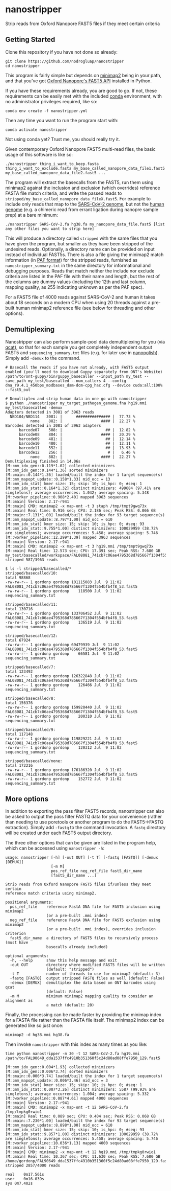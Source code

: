 # nanostripper
Strip reads from Oxford Nanopore FAST5 files if they meet certain criteria

## Getting Started

Clone this repository if you have not done so already:

```console
git clone https://github.com/nodrogluap/nanostripper
cd nanostripper
```

This program is fairly simple but depends on [minimap2](https://github.com/lh3/minimap2) being in your path, and that you've 
got [Oxford Nanopore's FAST5 API](https://github.com/nanoporetech/ont_fast5_api) installed in Python.

If you have these requirements already, you are good to go.  If not, these requirements can be easily met with the 
included [conda](https://docs.conda.io/projects/conda/en/latest/user-guide/getting-started.html) environment, with no administrator privileges required, like so:

```console
conda env create -f nanostripper.yml
```

Then any time you want to run the program start with:

```console
conda activate nanostripper
```

Not using conda yet? Trust me, you should really try it.

Given contemporary Oxford Nanopore FAST5 multi-read files, the basic usage of this software is like so:

```console
./nanostripper thing_i_want_to_keep.fasta thing_i_want_to_exclude.fasta my_base_called_nanopore_data_file1.fast5 my_base_called_nanopore_data_file2.fast5 ...
```

The program will extract the basecalls from the FAST5, run them using 
minimap2 against the inclusion and exclusion (which overrides) reference FASTA file 
match criteria, and write the passed reads to ``stripped/my_base_called_nanopore_data_fileX.fast5``. For example to include only reads that map to the 
[SARS-CoV-2 genome](https://www.ncbi.nlm.nih.gov/nuccore/NC_045512), but not the [human genome](https://www.ncbi.nlm.nih.gov/assembly/GCF_000001405.26/) 
(e.g. a chimeric read from errant ligation during nanopre sample prep) at a bare minimum:


```console
./nanostripper SARS-CoV-2.fa hg38.fa my_nanopore_data_file.fast5 [list any other files you want to strip here]
```

This will produce a directory called ``stripped`` with the same files that you have given the program, but smaller as they have been stripped of the undesired reads. Optionally, a directory name can be provided on input instead of individual FAST5s. 
There is also a file giving the minimap2 match information (in [PAF format](https://github.com/lh3/miniasm/blob/master/PAF.md)) for the stripped reads, furnished
as ``nanostripper_summary.txt`` in the same directory for informational and debugging purposes.  Reads that 
match neither the include nor exclude criteria are listed in the PAF file with their name and length, but the rest of the columns are dummy values (including 
the 12th and last column, mapping quality, as 255 indicating unknown as per the PAF spec).

For a FAST5 file of 4000 reads against SARS-CoV-2 and human it takes about 18 seconds on a modern CPU when using 20 threads against a pre-built human minimap2 reference file (see below for threading and other options).

## Demultiplexing

Nanostripper can also perform sample-pool data demultiplexing for you (via [qcat](https://github.com/nanoporetech/qcat)), so that for each sample you get completely independent output FAST5 and ``sequencing_summary.txt`` files (e.g. for later use in [nanopolish](https://github.com/jts/nanopolish)). Simply add ``-demux`` to the command. 

```console
# Basecall the reads if you have not already, with FAST5 output enabled (you'll need to download Guppy separately from ONT's Website)
/path/to/ont-guppy/bin/guppy_basecaller --input_path my_test --save_path my_test/basecalled --num_callers 4 --config dna_r9.4.1_450bps_modbases_dam-dcm-cpg_hac.cfg --device cuda:all:100% --fast5_out

# Demultiplex and strip human data in one go with nanostripper
$ python ./nanostripper my_target_pathogen_genome.fna hg19.mmi my_test/basecalled -demux
Adapters detected in 3081 of 3963 reads
  NBD104/NBD114   3081: |      ############### |  77.73 %
           none    882: |                 #### |  22.27 %
Barcodes detected in 3081 of 3963 adapters
      barcode07    508: |                   ## |  12.82 %
      barcode08    804: |                 #### |  20.29 %
      barcode09    481: |                   ## |  12.14 %
      barcode10    480: |                   ## |  12.11 %
      barcode11    552: |                   ## |  13.93 %
      barcode12    256: |                    # |   6.46 %
           none    882: |                 #### |  22.27 %
Demultiplexing finished in 14.06s
[M::mm_idx_gen::0.119*1.02] collected minimizers
[M::mm_idx_gen::0.144*1.36] sorted minimizers
[M::main::0.144*1.36] loaded/built the index for 1 target sequence(s)
[M::mm_mapopt_update::0.158*1.33] mid_occ = 13
[M::mm_idx_stat] kmer size: 15; skip: 10; is_hpc: 0; #seq: 1
[M::mm_idx_stat::0.164*1.32] distinct minimizers: 499684 (97.41% are singletons); average occurrences: 1.042; average spacing: 5.348
[M::worker_pipeline::0.908*2.40] mapped 3963 sequences
[M::main] Version: 2.17-r941
[M::main] CMD: minimap2 -x map-ont -t 3 staph /tmp/tmpt9gwq73x
[M::main] Real time: 0.916 sec; CPU: 2.186 sec; Peak RSS: 0.066 GB
[M::main::7.131*1.00] loaded/built the index for 93 target sequence(s)
[M::mm_mapopt_update::8.797*1.00] mid_occ = 610
[M::mm_idx_stat] kmer size: 15; skip: 10; is_hpc: 0; #seq: 93
[M::mm_idx_stat::9.755*1.00] distinct minimizers: 100029959 (38.72% are singletons); average occurrences: 5.458; average spacing: 5.746
[M::worker_pipeline::12.299*1.39] mapped 3963 sequences
[M::main] Version: 2.17-r941
[M::main] CMD: minimap2 -x map-ont -t 3 hg19.mmi /tmp/tmpt9gwq73x
[M::main] Real time: 12.573 sec; CPU: 17.391 sec; Peak RSS: 7.680 GB
my_test/basecalled/workspace/FAL08081_741cb7c06ae4795368d785667f1304f554bfb4f8_53.fast5: stripped 587/3963 reads

$ ls -l stripped/basecalled/*
stripped/basecalled/10:
total 98868
-rw-rw-r-- 1 gordonp gordonp 101115083 Jul  9 11:02 FAL08081_741cb7c06ae4795368d785667f1304f554bfb4f8_53.fast5
-rw-rw-r-- 1 gordonp gordonp    118500 Jul  9 11:02 sequencing_summary.txt

stripped/basecalled/11:
total 130716
-rw-rw-r-- 1 gordonp gordonp 133706452 Jul  9 11:02 FAL08081_741cb7c06ae4795368d785667f1304f554bfb4f8_53.fast5
-rw-rw-r-- 1 gordonp gordonp    136519 Jul  9 11:02 sequencing_summary.txt

stripped/basecalled/12:
total 67924
-rw-rw-r-- 1 gordonp gordonp 69479939 Jul  9 11:02 FAL08081_741cb7c06ae4795368d785667f1304f554bfb4f8_53.fast5
-rw-rw-r-- 1 gordonp gordonp    66581 Jul  9 11:02 sequencing_summary.txt

stripped/basecalled/7:
total 123492
-rw-rw-r-- 1 gordonp gordonp 126322848 Jul  9 11:02 FAL08081_741cb7c06ae4795368d785667f1304f554bfb4f8_53.fast5
-rw-rw-r-- 1 gordonp gordonp    126466 Jul  9 11:02 sequencing_summary.txt

stripped/basecalled/8:
total 156376
-rw-rw-r-- 1 gordonp gordonp 159920440 Jul  9 11:02 FAL08081_741cb7c06ae4795368d785667f1304f554bfb4f8_53.fast5
-rw-rw-r-- 1 gordonp gordonp    200310 Jul  9 11:02 sequencing_summary.txt

stripped/basecalled/9:
total 117148
-rw-rw-r-- 1 gordonp gordonp 119829221 Jul  9 11:02 FAL08081_741cb7c06ae4795368d785667f1304f554bfb4f8_53.fast5
-rw-rw-r-- 1 gordonp gordonp    120312 Jul  9 11:02 sequencing_summary.txt

stripped/basecalled/none:
total 172216
-rw-rw-r-- 1 gordonp gordonp 176186320 Jul  9 11:02 FAL08081_741cb7c06ae4795368d785667f1304f554bfb4f8_53.fast5
-rw-rw-r-- 1 gordonp gordonp    152772 Jul  9 11:02 sequencing_summary.txt
```

## More options

In addition to exporting the pass filter FAST5 records, nanostripper can also be asked to output the pass filter FASTQ data for your convenience (rather than needing to use poretools or another program to do the FAST5->FASTQ extraction). Simply add ``-fastq`` to the command invocation. A ``fastq`` directory will be created under each FAST5 output directory.


The three other options that can be given are listed in the program help, which can be accessed using ``nanostripper -h``:

```
usage: nanostripper [-h] [-out OUT] [-t T] [-fastq [FASTQ]] [-demux [DEMUX]]
                    [-m M]
                    pos_ref_file neg_ref_file fast5_dir_name
                    [fast5_dir_name ...]

Strip reads from Oxford Nanopore FAST5 files if/unless they meet certain
reference match criteria using minimap2.

positional arguments:
  pos_ref_file    reference FastA DNA file for FAST5 inclusion using minimap2
                  (or a pre-built .mmi index)
  neg_ref_file    reference FastA DNA file for FAST5 exclusion using minimap2
                  (or a pre-built .mmi index), overrides inclusion criterion
  fast5_dir_name  a directory of FAST5 files to recursively process (must have
                  basecalls already included)

optional arguments:
  -h, --help      show this help message and exit
  -out OUT        directory where modified FAST5 files will be written
                  (default: "stripped")
  -t T            number of threads to use for minimap2 (default: 3)
  -fastq [FASTQ]  output stripped FASTQ files as well (default: False)
  -demux [DEMUX]  demultiplex the data based on ONT barcodes using qcat
                  (default: False)
  -m M            minimum minimap2 mapping quality to consider an alignment as
                  a match (default: 20)
 ``` 
 
Finally, the processing can be made faster by providing the minimap index for a FASTA file rather than the FASTA file itself.  The minimap2 index can be generated like so just once:

```console
minimap2 -d hg38.mmi hg38.fa 
```

Then invoke ``nanostripper`` with this index as many times as you like:

```console
time python nanostripper -m 30 -t 12 SARS-CoV-2.fa hg19.mmi /path/to/FAL90649_dda1537ffc4910b351360f5c24d80ad08ffe7950_129.fast5

[M::mm_idx_gen::0.004*1.93] collected minimizers
[M::mm_idx_gen::0.006*3.74] sorted minimizers
[M::main::0.006*3.74] loaded/built the index for 1 target sequence(s)
[M::mm_mapopt_update::0.006*3.46] mid_occ = 3
[M::mm_idx_stat] kmer size: 15; skip: 10; is_hpc: 0; #seq: 1
[M::mm_idx_stat::0.007*3.26] distinct minimizers: 5587 (99.93% are singletons); average occurrences: 1.004; average spacing: 5.332
[M::worker_pipeline::0.087*4.61] mapped 4000 sequences
[M::main] Version: 2.17-r941
[M::main] CMD: minimap2 -x map-ont -t 12 SARS-CoV-2.fa /tmp/tmpkg0rwio1
[M::main] Real time: 0.089 sec; CPU: 0.404 sec; Peak RSS: 0.068 GB
[M::main::7.230*1.00] loaded/built the index for 93 target sequence(s)
[M::mm_mapopt_update::8.898*1.00] mid_occ = 610
[M::mm_idx_stat] kmer size: 15; skip: 10; is_hpc: 0; #seq: 93
[M::mm_idx_stat::9.857*1.00] distinct minimizers: 100029959 (38.72% are singletons); average occurrences: 5.458; average spacing: 5.746
[M::worker_pipeline::10.036*1.13] mapped 4000 sequences
[M::main] Version: 2.17-r941
[M::main] CMD: minimap2 -x map-ont -t 12 hg19.mmi /tmp/tmpkg0rwio1
[M::main] Real time: 10.367 sec; CPU: 11.630 sec; Peak RSS: 7.680 GB
/home/gordonp/FAL90649_dda1537ffc4910b351360f5c24d80ad08ffe7950_129.fast5: stripped 2857/4000 reads

real	0m17.561s
user	0m16.039s
sys	0m7.402s

```
